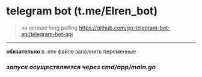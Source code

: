 # telegram bot (t.me/Elren_bot)
> на основе  long polling https://github.com/go-telegram-bot-api/telegram-bot-api
___
**обязательно** в .env файле заполнить переменные

### _запуск осуществляется через cmd/app/main.go_